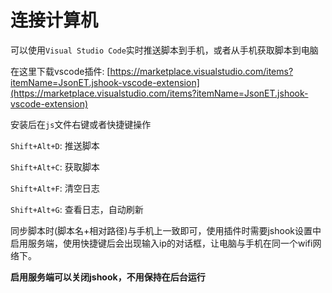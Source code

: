 # 连接计算机

可以使用`Visual Studio Code`实时推送脚本到手机，或者从手机获取脚本到电脑

在这里下载vscode插件: [https://marketplace.visualstudio.com/items?itemName=JsonET.jshook-vscode-extension](https://marketplace.visualstudio.com/items?itemName=JsonET.jshook-vscode-extension)

安装后在`js`文件右键或者快捷键操作

`Shift+Alt+D`: 推送脚本

`Shift+Alt+C`: 获取脚本

`Shift+Alt+F`: 清空日志

`Shift+Alt+G`: 查看日志，自动刷新

同步脚本时(脚本名+相对路径)与手机上一致即可，使用插件时需要jshook设置中启用服务端，使用快捷键后会出现输入ip的对话框，让电脑与手机在同一个wifi网络下。

**启用服务端可以关闭jshook，不用保持在后台运行**

